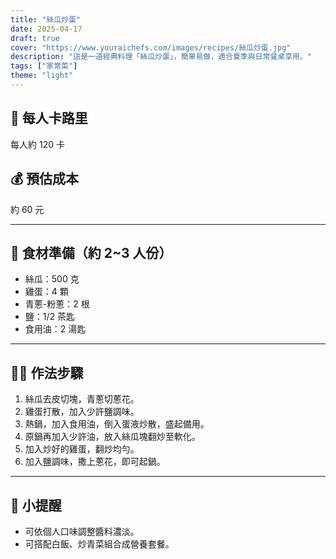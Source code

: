 ```yaml
---
title: "絲瓜炒蛋"
date: 2025-04-17
draft: true
cover: "https://www.youraichefs.com/images/recipes/絲瓜炒蛋.jpg"
description: "這是一道經典料理「絲瓜炒蛋」，簡單易做，適合夏季與日常餐桌享用。"
tags: ["家常菜"]
theme: "light"
---
```


## 🥄 每人卡路里  
每人約 120 卡

## 💰 預估成本  
約 60 元

---

## 🧾 食材準備（約 2~3 人份）

- 絲瓜：500 克
- 雞蛋：4 顆
- 青蔥-粉蔥：2 根
- 鹽：1/2 茶匙
- 食用油：2 湯匙

---

## 👩‍🍳 作法步驟

1. 絲瓜去皮切塊，青蔥切蔥花。
2. 雞蛋打散，加入少許鹽調味。
3. 熱鍋，加入食用油，倒入蛋液炒散，盛起備用。
4. 原鍋再加入少許油，放入絲瓜塊翻炒至軟化。
5. 加入炒好的雞蛋，翻炒均勻。
6. 加入鹽調味，撒上蔥花，即可起鍋。

---

## 📝 小提醒

- 可依個人口味調整醬料濃淡。
- 可搭配白飯、炒青菜組合成營養套餐。
